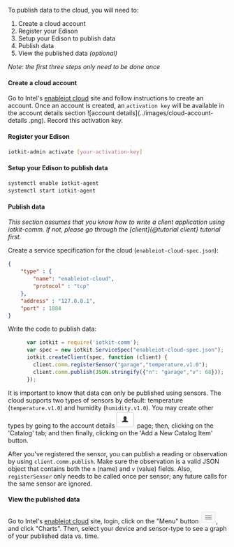 To publish data to the cloud, you will need to:

1. Create a cloud account
1. Register your Edison
1. Setup your Edison to publish data
1. Publish data
1. View the published data *(optional)*

*Note: the first three steps only need to be done once*

#### Create a cloud account

Go to Intel's [enableiot cloud][1] site and follow instructions to create an account. Once an account is created,
an `activation key` will be available in the account details section ![account details](../images/cloud-account-details
.png). Record this activation key.

#### Register your Edison

```sh
iotkit-admin activate [your-activation-key]
```

#### Setup your Edison to publish data

```sh
systemctl enable iotkit-agent
systemctl start iotkit-agent
```

#### Publish data

*This section assumes that you know how to write a client application using iotkit-comm. If not,
please go through the [client]{@tutorial client} tutorial first.*

Create a service specification for the cloud (`enableiot-cloud-spec.json`):

```json
{
    "type" : {
        "name": "enableiot-cloud",
        "protocol" : "tcp"
    },
    "address" : "127.0.0.1",
    "port" : 1884
}
```

Write the code to publish data:

```js
      var iotkit = require('iotkit-comm');
      var spec = new iotkit.ServiceSpec("enableiot-cloud-spec.json");
      iotkit.createClient(spec, function (client) {
        client.comm.registerSensor("garage","temperature.v1.0");
        client.comm.publish(JSON.stringify({"n": "garage","v": 68}));
      });
```

It is important to know that data can only be published using sensors. The cloud supports two types of sensors by
default: temperature (`temperature.v1.0`) and humidity (`humidity.v1.0`). You may create other types by going to
the account details ![account details](../images/cloud-account-details.png) page; then, clicking on the 'Catalog'
tab; and then finally, clicking on the 'Add a New Catalog Item' button.

After you've registered the sensor, you can publish a reading or observation by using `client.comm.publish`. Make sure
the observation is a valid JSON object that contains both the `n` (name) and `v` (value) fields. Also,
`registerSensor` only needs to be called once per sensor; any future calls for the same sensor are ignored.

#### View the published data

Go to Intel's [enableiot cloud][1] site, login, click on the "Menu" button ![Menu](../images/menu.png),
and click "Charts". Then, select your device and sensor-type to see a graph of your published data vs.
time.

[1]: https://dashboard.us.enableiot.com